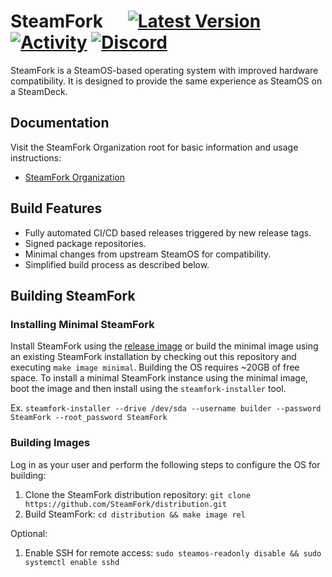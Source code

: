 # SteamFork&nbsp;&nbsp;&nbsp;&nbsp;&nbsp;&nbsp;[![Latest Version](https://img.shields.io/github/v/release/SteamFork/distribution.svg?color=1384B5&label=latest%20version&style=flat-square)](https://github.com/SteamFork/distribution/releases/latest) [![Activity](https://img.shields.io/github/commit-activity/m/SteamFork/distribution?color=1384B5&style=flat-square)](https://github.com/SteamFork/distribution/commits) [![Discord](https://img.shields.io/discord/1245092101193072650?color=1384B5&label=chat&style=flat-square)](https://discord.gg/AQ5rtQstCf)

SteamFork is a SteamOS-based operating system with improved hardware compatibility. It is designed to provide the same experience as SteamOS on a SteamDeck.

## Documentation
Visit the SteamFork Organization root for basic information and usage instructions:
  - [SteamFork Organization](https://github.com/SteamFork)

## Build Features
* Fully automated CI/CD based releases triggered by new release tags.
* Signed package repositories.
* Minimal changes from upstream SteamOS for compatibility.
* Simplified build process as described below.

## Building SteamFork
### Installing Minimal SteamFork
Install SteamFork using the [release image](https://www.steamfork.org/images/installer/) or build the minimal image using an existing SteamFork installation by checking out this repository and executing `make image minimal`.  Building the OS requires ~20GB of free space.  To install a minimal SteamFork instance using the minimal image, boot the image and then install using the `steamfork-installer` tool.

Ex. `steamfork-installer --drive /dev/sda --username builder --password SteamFork --root_password SteamFork`

### Building Images
Log in as your user and perform the following steps to configure the OS for building:
1. Clone the SteamFork distribution repository: `git clone https://github.com/SteamFork/distribution.git`
2. Build SteamFork: `cd distribution && make image rel`

Optional:
1. Enable SSH for remote access: `sudo steamos-readonly disable && sudo systemctl enable sshd`
